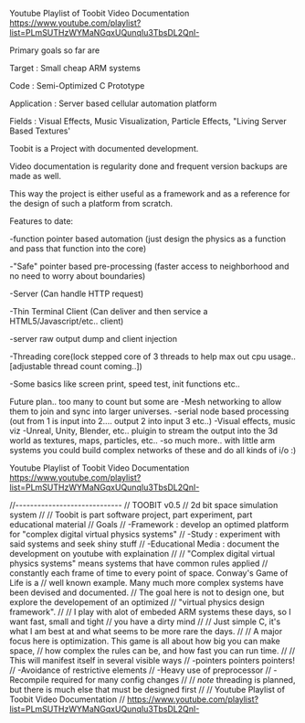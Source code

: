  Youtube Playlist of Toobit Video Documentation
https://www.youtube.com/playlist?list=PLmSUTHzWYMaNGqxUQunqIu3TbsDL2QnI-

Primary goals so far are

Target : Small cheap ARM systems

Code : Semi-Optimized C Prototype

Application : Server based cellular automation platform

Fields : Visual Effects, Music Visualization, Particle Effects, "Living Server Based Textures' 

Toobit is a Project with documented development.

Video documentation is regularity done and frequent version backups are made as well.

This way the project is either useful as a framework and as a reference for the design of such a platform from scratch.

Features to date:

-function pointer based automation
(just design the physics as a function and pass that function into the core)

-"Safe" pointer based pre-processing
(faster access to neighborhood and no need to worry about boundaries)

-Server (Can handle HTTP request)

-Thin Terminal Client (Can deliver and then service a HTML5/Javascript/etc.. client)

-server raw output dump and client injection

-Threading core(lock stepped core of 3 threads to help max out cpu usage..[adjustable thread count coming..])

-Some basics like screen print, speed test, init functions etc..

Future plan.. too many to count but some are
-Mesh networking to allow them to join and sync into larger universes.
-serial node based processing (out from 1 is input into 2.... output 2 into input 3 etc..)
-Visual effects, music viz
-Unreal, Unity, Blender, etc.. pluigin to stream the output into the 3d world as textures, maps, particles, etc..
-so much more.. with little arm systems you could build complex networks of these and do all kinds of i/o :)


 Youtube Playlist of Toobit Video Documentation
https://www.youtube.com/playlist?list=PLmSUTHzWYMaNGqxUQunqIu3TbsDL2QnI-

//-----------------------------
// TOOBIT v0.5
// 2d bit space simulation system
//
// Toobit is part software project, part experiment, part educational material
// Goals
//  -Framework : develop an optimed platform for "complex digital virtual physics systems"
//  -Study : experiment with said systems and seek shiny stuff
//  -Educational Media : document the development on youtube with explaination
//
// "Complex digital virtual physics systems" means systems that have common rules applied 
//   constantly each frame of time to every point of space. Conway's Game of Life is a
//   well known example. Many much more complex systems have been devised and documented.
//   The goal here is not to design one, but explore the developement of an optimized
//   "virtual physics design framework".
//
// I play with alot of embeded ARM systems these days, so I want fast, small and tight
//               you have a dirty mind
//
// Just simple C, it's what I am best at and what seems to be more rare the days.
//
// A major focus here is optimization. This game is all about how big you can make space,
//   how complex the rules can be, and how fast you can run time. 
//
// This will manifest itself in several visible ways
//  -pointers pointers pointers!
//  -Avoidance of restrictive elements
//  -Heavy use of preprocessor
//  -Recompile required for many config changes
//
// *note* threading is planned, but there is much else that must be designed first
//
// Youtube Playlist of Toobit Video Documentation
//  https://www.youtube.com/playlist?list=PLmSUTHzWYMaNGqxUQunqIu3TbsDL2QnI-
